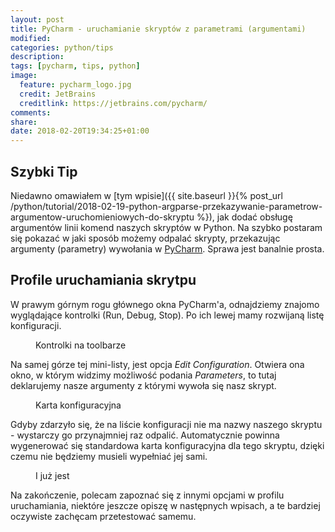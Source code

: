 ```yaml
---
layout: post
title: PyCharm - uruchamianie skryptów z parametrami (argumentami)
modified:
categories: python/tips
description: 
tags: [pycharm, tips, python]
image:
  feature: pycharm_logo.jpg
  credit: JetBrains
  creditlink: https://jetbrains.com/pycharm/
comments:
share:
date: 2018-02-20T19:34:25+01:00
---
```


## Szybki Tip

Niedawno omawiałem w [tym wpisie]({{ site.baseurl }}{% post_url /python/tutorial/2018-02-19-python-argparse-przekazywanie-parametrow-argumentow-uruchomieniowych-do-skryptu %}), jak dodać obsługę argumentów linii komend naszych skryptów w Python. Na szybko postaram się pokazać w jaki sposób możemy odpalać skrypty, przekazując argumenty (parametry) wywołania w [PyCharm](https://jetbrains.com/pycharm/). Sprawa jest banalnie prosta.

<!-- more -->

## Profile uruchamiania skrytpu

W prawym górnym rogu głównego okna PyCharm'a, odnajdziemy znajomo wyglądające kontrolki (Run, Debug, Stop). Po ich lewej mamy rozwijaną listę konfiguracji.

<figure class="center">
	<img src='{{ site.url }}/images/pycharm/pycharm_toolbar.gif' alt="">
	<figcaption>Kontrolki na toolbarze</figcaption>
</figure>

Na samej górze tej mini-listy, jest opcja *Edit Configuration*. Otwiera ona okno, w którym widzimy możliwość podania *Parameters*, to tutaj deklarujemy nasze argumenty z którymi wywoła się nasz skrypt.

<figure class="center">
	<img src='{{ site.url }}/images/pycharm/pycham_edit_config.gif' alt="">
	<figcaption>Karta konfiguracyjna</figcaption>
</figure>

Gdyby zdarzyło się, że na liście konfiguracji nie ma nazwy naszego skryptu - wystarczy go przynajmniej raz odpalić. Automatycznie powinna wygenerować się standardowa karta konfiguracyjna dla tego skryptu, dzięki czemu nie będziemy musieli wypełniać jej sami.

<figure class="center">
	<img src='{{ site.url }}/images/pycharm/pycham_no_project.gif' alt="">
	<figcaption>I już jest</figcaption>
</figure>

Na zakończenie, polecam zapoznać się z innymi opcjami w profilu uruchamiania, niektóre jeszcze opiszę w następnych wpisach, a te bardziej oczywiste zachęcam przetestować samemu.
